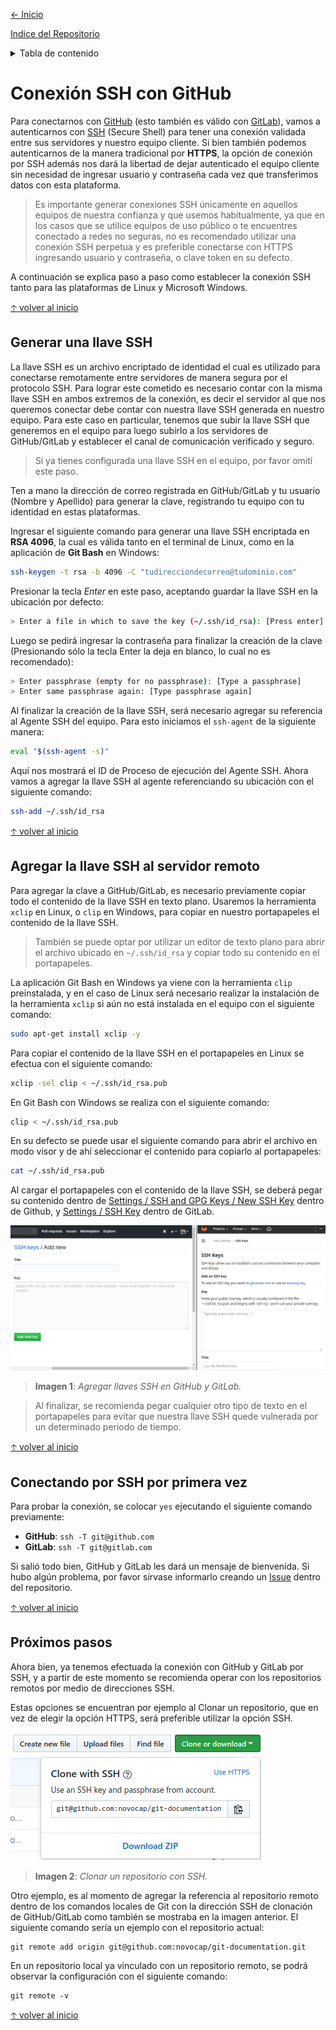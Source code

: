 [<- Inicio](../README.md)

[Indice del Repositorio](SUMMARY.md)

<details>
    <summary>Tabla de contenido</summary>
    <a href="#Conexión-SSH-con-GitHub"><strong>Conexión SSH con GitHub</strong></a><br>
    <a href="#Generar-una-llave-SSH">· Generar una llave SSH</a><br>
    <a href="#Agregar-la-llave-SSH-al-servidor-remoto">· Agregar la llave SSH al servidor remoto</a><br>
    <a href="#Conectando-por-SSH-por-primera-vez">· Conectando por SSH por primera vez</a><br>
    <a href="#Próximos-pasos">· Próximos pasos</a><br>
</details>

# Conexión SSH con GitHub
Para conectarnos con [GitHub](https://github.com) (esto también es válido con [GitLab](https://gitlab.com)), vamos a autenticarnos con [SSH](https://es.wikipedia.org/wiki/Secure_Shell) (Secure Shell) para tener una conexión validada entre sus servidores y nuestro equipo cliente. Si bien también podemos autenticarnos de la manera tradicional por __HTTPS__, la opción de conexión por SSH además nos dará la libertad de dejar autenticado el equipo cliente sin necesidad de ingresar usuario y contraseña cada vez que transferimos datos con esta plataforma.
> Es importante generar conexiones SSH únicamente en aquellos equipos de nuestra confianza y que usemos habitualmente, ya que en los casos que se utilice equipos de uso público o te encuentres conectado a redes no seguras, no es recomendado utilizar una conexión SSH perpetua y es preferible conectarse con HTTPS ingresando usuario y contraseña, o clave token en su defecto.

A continuación se explica paso a paso como establecer la conexión SSH tanto para las plataformas de Linux y Microsoft Windows.

[🡡 volver al inicio](#Conexión-SSH-con-GitHub)
## Generar una llave SSH
La llave SSH es un archivo encriptado de identidad el cual es utilizado para conectarse remotamente entre servidores de manera segura por el protocolo SSH. Para lograr este cometido es necesario contar con la misma llave SSH en ambos extremos de la conexión, es decir el servidor al que nos queremos conectar debe contar con nuestra llave SSH generada en nuestro equipo. Para este caso en particular, tenemos que subir la llave SSH que generemos en el equipo para luego subirlo a los servidores de GitHub/GitLab y establecer el canal de comunicación verificado y seguro.
> Si ya tienes configurada una llave SSH en el equipo, por favor omití este paso.

Ten a mano la dirección de correo registrada en GitHub/GitLab y tu usuario (Nombre y Apellido) para generar la clave, registrando tu equipo con tu identidad en estas plataformas.

Ingresar el siguiente comando para generar una llave SSH encriptada en __RSA 4096__, la cual es válida tanto en el terminal de Linux, como en la aplicación de __Git Bash__ en Windows:
```bash
ssh-keygen -t rsa -b 4096 -C "tudirecciondecorreo@tudominio.com"
```
Presionar la tecla _Enter_ en este paso, aceptando guardar la llave SSH en la ubicación por defecto:
```bash
> Enter a file in which to save the key (~/.ssh/id_rsa): [Press enter]
```
Luego se pedirá ingresar la contraseña para finalizar la creación de la clave (Presionando sólo la tecla Enter la deja en blanco, lo cual no es recomendado):
```bash
> Enter passphrase (empty for no passphrase): [Type a passphrase]
> Enter same passphrase again: [Type passphrase again]
```
Al finalizar la creación de la llave SSH, será necesario agregar su referencia al Agente SSH del equipo. Para esto iniciamos el `ssh-agent` de la siguiente manera:
```bash
eval "$(ssh-agent -s)"
```
Aquí nos mostrará el ID de Proceso de ejecución del Agente SSH. Ahora vamos a agregar la llave SSH al agente referenciando su ubicación con el siguiente comando:
```bash
ssh-add ~/.ssh/id_rsa
```
[🡡 volver al inicio](#Conexión-SSH-con-GitHub)
## Agregar la llave SSH al servidor remoto
Para agregar la clave a GitHub/GitLab, es necesario previamente copiar todo el contenido de la llave SSH en texto plano. Usaremos la herramienta `xclip` en Linux, o `clip` en Windows, para copiar en nuestro portapapeles el contenido de la llave SSH.
> También se puede optar por utilizar un editor de texto plano para abrir el archivo ubicado en `~/.ssh/id_rsa` y copiar todo su contenido en el portapapeles.

La aplicación Git Bash en Windows ya viene con la herramienta `clip` preinstalada, y en el caso de Linux será necesario realizar la instalación de la herramienta `xclip` si aún no está instalada en el equipo con el siguiente comando:
```bash
sudo apt-get install xclip -y
```
Para copiar el contenido de la llave SSH en el portapapeles en Linux se efectua con el siguiente comando:
```bash
xclip -sel clip < ~/.ssh/id_rsa.pub
```
En Git Bash con Windows se realiza con el siguiente comando:
```bash
clip < ~/.ssh/id_rsa.pub
```
En su defecto se puede usar el siguiente comando para abrir el archivo en modo visor y de ahí seleccionar el contenido para copiarlo al portapapeles:
```bash
cat ~/.ssh/id_rsa.pub
```
Al cargar el portapapeles con el contenido de la llave SSH, se deberá pegar su contenido dentro de [Settings / SSH and GPG Keys / New SSH Key](https://github.com/settings/ssh/new) dentro de Github, y [Settings / SSH Key](https://gitlab.com/profile/keys) dentro de GitLab.

![SSH Keys on GitHub & GitLab](../img/add-ssh-key.png)
> __Imagen 1__: _Agregar llaves SSH en GitHub y GitLab._

> Al finalizar, se recomienda pegar cualquier otro tipo de texto en el portapapeles para evitar que nuestra llave SSH quede vulnerada por un determinado periodo de tiempo.

[🡡 volver al inicio](#Conexión-SSH-con-GitHub)
## Conectando por SSH por primera vez
Para probar la conexión, se colocar `yes` ejecutando el siguiente comando previamente:
* __GitHub__: `ssh -T git@github.com`
* __GitLab__: `ssh -T git@gitlab.com`

Si salió todo bien, GitHub y GitLab les dará un mensaje de bienvenida. Si hubo algún problema, por favor sírvase informarlo creando un [Issue](https://github.com/novocap/git-documentation/issues/new) dentro del repositorio.

[🡡 volver al inicio](#Conexión-SSH-con-GitHub)
## Próximos pasos
Ahora bien, ya tenemos efectuada la conexión con GitHub y GitLab por SSH, y a partir de este momento se recomienda operar con los repositorios remotos por medio de direcciones SSH.

Estas opciones se encuentran por ejemplo al Clonar un repositorio, que en vez de elegir la opción HTTPS, será preferible utilizar la opción SSH.

![Clone via SSH](../img/clone-via-ssh.png)
> __Imagen 2__: _Clonar un repositorio con SSH._

Otro ejemplo, es al momento de agregar la referencia al repositorio remoto dentro de los comandos locales de Git con la dirección SSH de clonación de GitHub/GitLab como también se mostraba en la imagen anterior. El siguiente comando sería un ejemplo con el repositorio actual:
```git
git remote add origin git@github.com:novocap/git-documentation.git
```
En un repositorio local ya vinculado con un repositorio remoto, se podrá observar la configuración con el siguiente comando:
```git
git remote -v
```
[🡡 volver al inicio](#Conexión-SSH-con-GitHub)